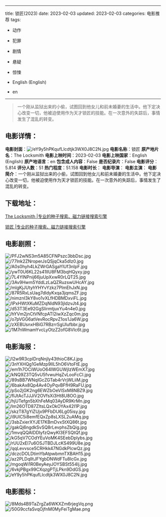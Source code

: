 
---
title: 锁匠(2023)
date: 2023-02-03
updated: 2023-02-03
categories: 电影推荐
tags:
- 动作
- 犯罪
- 剧情
- 悬疑
- 惊悚

- English (English)
- en
---


> 一个刚从监狱出来的小偷，试图回到他女儿和前未婚妻的生活中。他下定决心改变一切，他被迫使用作为天才锁匠的技能。在一次意外的失踪后，事情发生了混乱的转变。

## **电影详情**：

**电影封面**：<img src="https://image.tmdb.org/t/p/w200/eY9y5hPKqufLlcdtjk3WX0J8C2N.jpg" alt="/eY9y5hPKqufLlcdtjk3WX0J8C2N.jpg" title="/eY9y5hPKqufLlcdtjk3WX0J8C2N.jpg">
**电影名称**：锁匠
**原产地片名**：The Locksmith
**电影上映时间**：2023-02-03
**电影上映国家**：English (English)
**原产地语言**：en
**包含成人内容**：False
**是否纪录片**：False
**电影评分**：5.814
**评分人数**：51
**热门程度**：51.158
**电影时长**：
**电影导演**：
**电影主演**：
**电影简介**：一个刚从监狱出来的小偷，试图回到他女儿和前未婚妻的生活中。他下定决心改变一切，他被迫使用作为天才锁匠的技能。在一次意外的失踪后，事情发生了混乱的转变。

## **下载地址**：
[The Locksmith |专业的种子搜索、磁力链接搜索引擎](https://movie.amd794.com:2083/?search=The%20Locksmith&ordering=&mode=match_phrase&page_size=10&page=1)

[锁匠 |专业的种子搜索、磁力链接搜索引擎](https://movie.amd794.com:2083/?search=%E9%94%81%E5%8C%A0&ordering=&mode=match_phrase&page_size=10&page=1)
 

## **电影剧照**：
<img src="https://image.tmdb.org/t/p/original/PFJ2wNS3m5A85CFNPszc3bbDsc.jpg" alt="/PFJ2wNS3m5A85CFNPszc3bbDsc.jpg" title="/PFJ2wNS3m5A85CFNPszc3bbDsc.jpg"><img src="https://image.tmdb.org/t/p/original/77lnk2ZNroperJsQSjqCka5dIz0.jpg" alt="/77lnk2ZNroperJsQSjqCka5dIz0.jpg" title="/77lnk2ZNroperJsQSjqCka5dIz0.jpg"><img src="https://image.tmdb.org/t/p/original/A0s0hyh4LkZWrGASgaYlUf3nIpF.jpg" alt="/A0s0hyh4LkZWrGASgaYlUf3nIpF.jpg" title="/A0s0hyh4LkZWrGASgaYlUf3nIpF.jpg"><img src="https://image.tmdb.org/t/p/original/ywT0U6KL22s41lIU8FM3bqHQyxy.jpg" alt="/ywT0U6KL22s41lIU8FM3bqHQyxy.jpg" title="/ywT0U6KL22s41lIU8FM3bqHQyxy.jpg"><img src="https://image.tmdb.org/t/p/original/7L4YlNPnij66juUpXxwR0rLQT25.jpg" alt="/7L4YlNPnij66juUpXxwR0rLQT25.jpg" title="/7L4YlNPnij66juUpXxwR0rLQT25.jpg"><img src="https://image.tmdb.org/t/p/original/3Av9Hwm5YddLzLaQZRuzswUHcAY.jpg" alt="/3Av9Hwm5YddLzLaQZRuzswUHcAY.jpg" title="/3Av9Hwm5YddLzLaQZRuzswUHcAY.jpg"><img src="https://image.tmdb.org/t/p/original/mlgKjJUtyhYHYvYzkz7PlmEhJxN.jpg" alt="/mlgKjJUtyhYHYvYzkz7PlmEhJxN.jpg" title="/mlgKjJUtyhYHYvYzkz7PlmEhJxN.jpg"><img src="https://image.tmdb.org/t/p/original/87R5RxLsUag7dldyKxqa3jqmsZF.jpg" alt="/87R5RxLsUag7dldyKxqa3jqmsZF.jpg" title="/87R5RxLsUag7dldyKxqa3jqmsZF.jpg"><img src="https://image.tmdb.org/t/p/original/nimznI3kY8vo1vXLfHDBMDxviFL.jpg" alt="/nimznI3kY8vo1vXLfHDBMDxviFL.jpg" title="/nimznI3kY8vo1vXLfHDBMDxviFL.jpg"><img src="https://image.tmdb.org/t/p/original/lPxHWtXKuMZDqNldN93jldzvJt4.jpg" alt="/lPxHWtXKuMZDqNldN93jldzvJt4.jpg" title="/lPxHWtXKuMZDqNldN93jldzvJt4.jpg"><img src="https://image.tmdb.org/t/p/original/d53T3Ee92GgSIirmtjuxYu4n4e0.jpg" alt="/d53T3Ee92GgSIirmtjuxYu4n4e0.jpg" title="/d53T3Ee92GgSIirmtjuxYu4n4e0.jpg"><img src="https://image.tmdb.org/t/p/original/hYVm2jnCtVNfcpATI2iwXzZqc0m.jpg" alt="/hYVm2jnCtVNfcpATI2iwXzZqc0m.jpg" title="/hYVm2jnCtVNfcpATI2iwXzZqc0m.jpg"><img src="https://image.tmdb.org/t/p/original/o7pVGG6atVevRocRpvZ1os1Ja6W.jpg" alt="/o7pVGG6atVevRocRpvZ1os1Ja6W.jpg" title="/o7pVGG6atVevRocRpvZ1os1Ja6W.jpg"><img src="https://image.tmdb.org/t/p/original/zXEBUsnxHBiG7RBzrrSgUlufbbr.jpg" alt="/zXEBUsnxHBiG7RBzrrSgUlufbbr.jpg" title="/zXEBUsnxHBiG7RBzrrSgUlufbbr.jpg"><img src="https://image.tmdb.org/t/p/original/1M7nWmamYvcLyOtzZ2ofG8VIc6t.jpg" alt="/1M7nWmamYvcLyOtzZ2ofG8VIc6t.jpg" title="/1M7nWmamYvcLyOtzZ2ofG8VIc6t.jpg">

## **电影海报**：
<img src="https://image.tmdb.org/t/p/original/l2w9R3cplDrqNnjly43thioC8KJ.jpg" alt="/l2w9R3cplDrqNnjly43thioC8KJ.jpg" title="/l2w9R3cplDrqNnjly43thioC8KJ.jpg"><img src="https://image.tmdb.org/t/p/original/3nYXHQg1GeMzp9IIL5hO6VtoFtE.jpg" alt="/3nYXHQg1GeMzp9IIL5hO6VtoFtE.jpg" title="/3nYXHQg1GeMzp9IIL5hO6VtoFtE.jpg"><img src="https://image.tmdb.org/t/p/original/em1h7OCiWUoO64lWGUWjIzWEmX7.jpg" alt="/em1h7OCiWUoO64lWGUWjIzWEmX7.jpg" title="/em1h7OCiWUoO64lWGUWjIzWEmX7.jpg"><img src="https://image.tmdb.org/t/p/original/kNQ9Z3TQ5vU5fvwuHqZvLooFcCI.jpg" alt="/kNQ9Z3TQ5vU5fvwuHqZvLooFcCI.jpg" title="/kNQ9Z3TQ5vU5fvwuHqZvLooFcCI.jpg"><img src="https://image.tmdb.org/t/p/original/89sBB7WNqlGcZGTab4rVrjWLiiM.jpg" alt="/89sBB7WNqlGcZGTab4rVrjWLiiM.jpg" title="/89sBB7WNqlGcZGTab4rVrjWLiiM.jpg"><img src="https://image.tmdb.org/t/p/original/6bakAx8Qp4Av4OyPqvBFfH9RaFU.jpg" alt="/6bakAx8Qp4Av4OyPqvBFfH9RaFU.jpg" title="/6bakAx8Qp4Av4OyPqvBFfH9RaFU.jpg"><img src="https://image.tmdb.org/t/p/original/pSo2jGK2ng6EWZbOeVlSxM8NBZ9.jpg" alt="/pSo2jGK2ng6EWZbOeVlSxM8NBZ9.jpg" title="/pSo2jGK2ng6EWZbOeVlSxM8NBZ9.jpg"><img src="https://image.tmdb.org/t/p/original/fIJtAcTJJJiV2OVfsXi3Ht8U8OO.jpg" alt="/fIJtAcTJJJiV2OVfsXi3Ht8U8OO.jpg" title="/fIJtAcTJJJiV2OVfsXi3Ht8U8OO.jpg"><img src="https://image.tmdb.org/t/p/original/hjUTefgn5bXhFeMq03AyDR9KrMn.jpg" alt="/hjUTefgn5bXhFeMq03AyDR9KrMn.jpg" title="/hjUTefgn5bXhFeMq03AyDR9KrMn.jpg"><img src="https://image.tmdb.org/t/p/original/lm26OTD87ZItsLQxOkOYAx42I1P.jpg" alt="/lm26OTD87ZItsLQxOkOYAx42I1P.jpg" title="/lm26OTD87ZItsLQxOkOYAx42I1P.jpg"><img src="https://image.tmdb.org/t/p/original/skzT87gYiZUjx9PFbDU6Lg05isy.jpg" alt="/skzT87gYiZUjx9PFbDU6Lg05isy.jpg" title="/skzT87gYiZUjx9PFbDU6Lg05isy.jpg"><img src="https://image.tmdb.org/t/p/original/i9UIC5i8emfEQxZp8sLXSL2uAMq.jpg" alt="/i9UIC5i8emfEQxZp8sLXSL2uAMq.jpg" title="/i9UIC5i8emfEQxZp8sLXSL2uAMq.jpg"><img src="https://image.tmdb.org/t/p/original/3sbZxierXYJE17KBmDvxStXQ86t.jpg" alt="/3sbZxierXYJE17KBmDvxStXQ86t.jpg" title="/3sbZxierXYJE17KBmDvxStXQ86t.jpg"><img src="https://image.tmdb.org/t/p/original/gakQj6ngdkSvSQ8rLevphsZbQig.jpg" alt="/gakQj6ngdkSvSQ8rLevphsZbQig.jpg" title="/gakQj6ngdkSvSQ8rLevphsZbQig.jpg"><img src="https://image.tmdb.org/t/p/original/1mvqQQAIDDIyfzQwyKl3EFSQtQf.jpg" alt="/1mvqQQAIDDIyfzQwyKl3EFSQtQf.jpg" title="/1mvqQQAIDDIyfzQwyKl3EFSQtQf.jpg"><img src="https://image.tmdb.org/t/p/original/kG5qV7COdYEuVoMK4SEebDplybs.jpg" alt="/kG5qV7COdYEuVoMK4SEebDplybs.jpg" title="/kG5qV7COdYEuVoMK4SEebDplybs.jpg"><img src="https://image.tmdb.org/t/p/original/rUU2xEl7u6OSJTBDJLcKS499U8e.jpg" alt="/rUU2xEl7u6OSJTBDJLcKS499U8e.jpg" title="/rUU2xEl7u6OSJTBDJLcKS499U8e.jpg"><img src="https://image.tmdb.org/t/p/original/qqLevvsce5CRHkk47NGdkPIcwQz.jpg" alt="/qqLevvsce5CRHkk47NGdkPIcwQz.jpg" title="/qqLevvsce5CRHkk47NGdkPIcwQz.jpg"><img src="https://image.tmdb.org/t/p/original/dczcDOLDtimYbAtpwbmnTXBAH15.jpg" alt="/dczcDOLDtimYbAtpwbmnTXBAH15.jpg" title="/dczcDOLDtimYbAtpwbmnTXBAH15.jpg"><img src="https://image.tmdb.org/t/p/original/az2PLDqlItJFYgbDNWdFTu8lcGx.jpg" alt="/az2PLDqlItJFYgbDNWdFTu8lcGx.jpg" title="/az2PLDqlItJFYgbDNWdFTu8lcGx.jpg"><img src="https://image.tmdb.org/t/p/original/mgoqWi1R0BeyAeyJOYSBSt554Ij.jpg" alt="/mgoqWi1R0BeyAeyJOYSBSt554Ij.jpg" title="/mgoqWi1R0BeyAeyJOYSBSt554Ij.jpg"><img src="https://image.tmdb.org/t/p/original/6vkjPBgx99CXqzgPTjLPkn9DdGS.jpg" alt="/6vkjPBgx99CXqzgPTjLPkn9DdGS.jpg" title="/6vkjPBgx99CXqzgPTjLPkn9DdGS.jpg"><img src="https://image.tmdb.org/t/p/original/eY9y5hPKqufLlcdtjk3WX0J8C2N.jpg" alt="/eY9y5hPKqufLlcdtjk3WX0J8C2N.jpg" title="/eY9y5hPKqufLlcdtjk3WX0J8C2N.jpg">

## **电影图标**：
<img src="https://image.tmdb.org/t/p/original/8Mds4B9TaZrgZa6WKXZm6rjegVq.png" alt="/8Mds4B9TaZrgZa6WKXZm6rjegVq.png" title="/8Mds4B9TaZrgZa6WKXZm6rjegVq.png"><img src="https://image.tmdb.org/t/p/original/50G9ccfaSvqOjfnM0MyFeiTgMae.png" alt="/50G9ccfaSvqOjfnM0MyFeiTgMae.png" title="/50G9ccfaSvqOjfnM0MyFeiTgMae.png">
